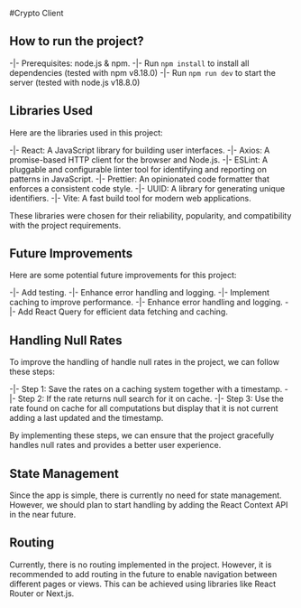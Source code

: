 #Crypto Client

## How to run the project?
-|- Prerequisites: node.js & npm.
-|- Run `npm install` to install all dependencies (tested with npm v8.18.0)
-|- Run `npm run dev` to start the server (tested with node.js v18.8.0)

## Libraries Used

Here are the libraries used in this project:

-|- React: A JavaScript library for building user interfaces.
-|- Axios: A promise-based HTTP client for the browser and Node.js.
-|- ESLint: A pluggable and configurable linter tool for identifying and reporting on patterns in JavaScript.
-|- Prettier: An opinionated code formatter that enforces a consistent code style.
-|- UUID: A library for generating unique identifiers.
-|- Vite: A fast build tool for modern web applications.

These libraries were chosen for their reliability, popularity, and compatibility with the project requirements.


## Future Improvements

Here are some potential future improvements for this project:

-|- Add testing.
-|- Enhance error handling and logging.
-|- Implement caching to improve performance.
-|- Enhance error handling and logging.
-|- Add React Query for efficient data fetching and caching.


## Handling Null Rates

To improve the handling of handle null rates in the project, we can follow these steps:

-|- Step 1: Save the rates on a caching system together with a timestamp.
-|- Step 2: If the rate returns null search for it on cache.
-|- Step 3: Use the rate found on cache for all computations but display that it is not current adding a last updated and the timestamp.

By implementing these steps, we can ensure that the project gracefully handles null rates and provides a better user experience.

## State Management

Since the app is simple, there is currently no need for state management. However, we should plan to start handling  by adding the React Context API in the near future.

## Routing

Currently, there is no routing implemented in the project. However, it is recommended to add routing in the future to enable navigation between different pages or views. This can be achieved using libraries like React Router or Next.js.







